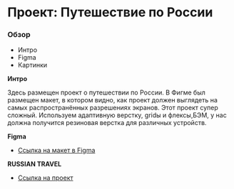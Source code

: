 # Проект: Путешествие по России

### Обзор
* Интро
* Figma
* Картинки

**Интро**

Здесь размещен проект о путешествии по России.
В Фигме был размещен макет, в котором видно, как проект должен выглядеть на самых распространённых разрешениях экранов.
Этот проект супер сложный. Используем адаптивную верстку, gridы и флексы,БЭМ, у нас должна получится резиновая верстка для различных устройств.

**Figma**

* [Ссылка на макет в Figma](https://www.figma.com/file/5S2WSbEFL6awjVWJ0NWL8Q/Sprint-3_-Russia-_-desktop-mobile?node-id=28503%3A0)


**RUSSIAN TRAVEL**
* [Ссылка на  проект](https://lisa-simpsson.github.io/russian--travel3/)


